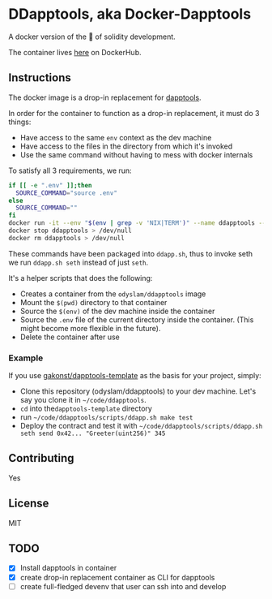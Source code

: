 # DDapptools, aka Docker-Dapptools
A docker version of the 💊 of solidity development.

The container lives [here](https://hub.docker.com/r/odyslam/ddapptools) on DockerHub.

## Instructions

The docker image is a drop-in replacement for [dapptools](https://github.com/dapphub/dapptools).

In order for the container to function as a drop-in replacement, it must do 3 things:
- Have access to the same `env` context as the dev machine
- Have access to the files in the directory from which it's invoked
- Use the same command without having to mess with docker internals

To satisfy all 3 requirements, we run:

```bash
if [[ -e ".env" ]];then
  SOURCE_COMMAND="source .env"
else
  SOURCE_COMMAND=""
fi
docker run -it --env "$(env | grep -v 'NIX|TERM')" --name ddapptools --mount type="bind",source="$(pwd)",target=/dapptools odyslam/ddapptools:latest $SOURCE_COMMAND && $@
docker stop ddapptools > /dev/null
docker rm ddapptools > /dev/null
```
These commands have been packaged into `ddapp.sh`, thus to invoke seth we run `ddapp.sh seth` instead of just `seth`.

It's a helper scripts that does the following:

- Creates a container from the `odyslam/ddapptools` image
- Mount the `$(pwd)` directory to that container
- Source the `$(env)` of the dev machine inside the container
- Source the `.env` file of the current directory inside the container. (This might become more flexible in the future).
- Delete the container after use

### Example

If you use [gakonst/dapptools-template](https://github.com/gakonst/dapptools-template) as the basis for your project, simply:
- Clone this repository (odyslam/ddapptools) to your dev machine. Let's say you clone it in `~/code/ddapptools`.
- `cd` into the`dapptools-template` directory
- run `~/code/ddapptools/scripts/ddapp.sh make test`
- Deploy the contract and test it with `~/code/ddapptools/scripts/ddapp.sh seth send 0x42... "Greeter(uint256)" 345`


## Contributing

Yes

## License

MIT

## TODO

- [x] Install dapptools in container
- [x] create drop-in replacement container as CLI for dapptools
- [ ] create full-fledged devenv that user can ssh into and develop
